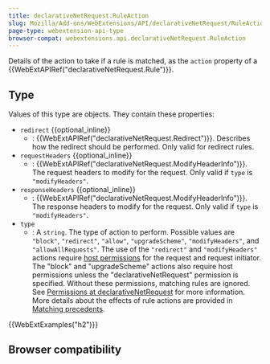 ```yaml
---
title: declarativeNetRequest.RuleAction
slug: Mozilla/Add-ons/WebExtensions/API/declarativeNetRequest/RuleAction
page-type: webextension-api-type
browser-compat: webextensions.api.declarativeNetRequest.RuleAction
---
```




Details of the action to take if a rule is matched, as the `action` property of a {{WebExtAPIRef("declarativeNetRequest.Rule")}}.

## Type

Values of this type are objects. They contain these properties:

- `redirect` {{optional_inline}}
  - : {{WebExtAPIRef("declarativeNetRequest.Redirect")}}. Describes how the redirect should be performed. Only valid for redirect rules.
- `requestHeaders` {{optional_inline}}
  - : {{WebExtAPIRef("declarativeNetRequest.ModifyHeaderInfo")}}. The request headers to modify for the request. Only valid if `type` is `"modifyHeaders"`.
- `responseHeaders` {{optional_inline}}
  - : {{WebExtAPIRef("declarativeNetRequest.ModifyHeaderInfo")}}. The response headers to modify for the request. Only valid if `type` is `"modifyHeaders"`.
- `type`
  - : A `string`. The type of action to perform. Possible values are `"block"`, `"redirect"`, `"allow"`, `"upgradeScheme"`, `"modifyHeaders"`, and `"allowAllRequests"`. The use of the `"redirect"` and `"modifyHeaders"` actions require [host permissions](/Mozilla/Add-ons/WebExtensions/manifest.json/permissions#host_permissions) for the request and request initiator. The "block" and "upgradeScheme" actions also require host permissions unless the "declarativeNetRequest" permission is specified. Without these permissions, matching rules are ignored. See [Permissions at declarativeNetRequest](/Mozilla/Add-ons/WebExtensions/API/declarativeNetRequest#permissions) for more information. More details about the effects of rule actions are provided in [Matching precedents](/Mozilla/Add-ons/WebExtensions/API/declarativeNetRequest#matching_precedents).

{{WebExtExamples("h2")}}

## Browser compatibility



<!--
// Copyright 2015 The Chromium Authors. All rights reserved.
//
// Redistribution and use in source and binary forms, with or without
// modification, are permitted provided that the following conditions are
// met:
//
//    * Redistributions of source code must retain the above copyright
// notice, this list of conditions and the following disclaimer.
//    * Redistributions in binary form must reproduce the above
// copyright notice, this list of conditions and the following disclaimer
// in the documentation and/or other materials provided with the
// distribution.
//    * Neither the name of Google Inc. nor the names of its
// contributors may be used to endorse or promote products derived from
// this software without specific prior written permission.
//
// THIS SOFTWARE IS PROVIDED BY THE COPYRIGHT HOLDERS AND CONTRIBUTORS
// "AS IS" AND ANY EXPRESS OR IMPLIED WARRANTIES, INCLUDING, BUT NOT
// LIMITED TO, THE IMPLIED WARRANTIES OF MERCHANTABILITY AND FITNESS FOR
// A PARTICULAR PURPOSE ARE DISCLAIMED. IN NO EVENT SHALL THE COPYRIGHT
// OWNER OR CONTRIBUTORS BE LIABLE FOR ANY DIRECT, INDIRECT, INCIDENTAL,
// SPECIAL, EXEMPLARY, OR CONSEQUENTIAL DAMAGES (INCLUDING, BUT NOT
// LIMITED TO, PROCUREMENT OF SUBSTITUTE GOODS OR SERVICES; LOSS OF USE,
// DATA, OR PROFITS; OR BUSINESS INTERRUPTION) HOWEVER CAUSED AND ON ANY
// THEORY OF LIABILITY, WHETHER IN CONTRACT, STRICT LIABILITY, OR TORT
// (INCLUDING NEGLIGENCE OR OTHERWISE) ARISING IN ANY WAY OUT OF THE USE
// OF THIS SOFTWARE, EVEN IF ADVISED OF THE POSSIBILITY OF SUCH DAMAGE.
-->

